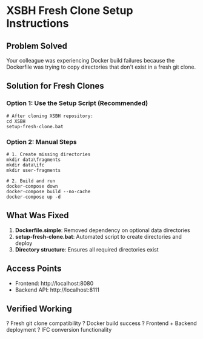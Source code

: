 # XSBH Fresh Clone Setup Instructions

## Problem Solved
Your colleague was experiencing Docker build failures because the Dockerfile was trying to copy directories that don't exist in a fresh git clone.

## Solution for Fresh Clones

### Option 1: Use the Setup Script (Recommended)
```
# After cloning XSBH repository:
cd XSBH
setup-fresh-clone.bat
```

### Option 2: Manual Steps
```
# 1. Create missing directories
mkdir data\fragments
mkdir data\ifc
mkdir user-fragments

# 2. Build and run
docker-compose down
docker-compose build --no-cache
docker-compose up -d
```

## What Was Fixed
1. **Dockerfile.simple**: Removed dependency on optional data directories
2. **setup-fresh-clone.bat**: Automated script to create directories and deploy
3. **Directory structure**: Ensures all required directories exist

## Access Points
- Frontend: http://localhost:8080
- Backend API: http://localhost:8111

## Verified Working
? Fresh git clone compatibility
? Docker build success
? Frontend + Backend deployment
? IFC conversion functionality
